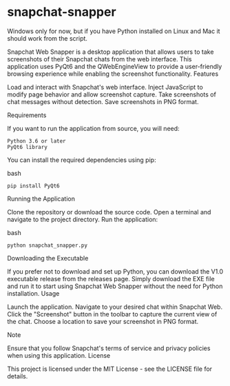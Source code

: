 # snapchat-snapper

Windows only for now, but if you have Python installed on Linux and Mac it should work from the script.


Snapchat Web Snapper is a desktop application that allows users to take screenshots of their Snapchat chats from the web interface. This application uses PyQt6 and the QWebEngineView to provide a user-friendly browsing experience while enabling the screenshot functionality.
Features

  Load and interact with Snapchat's web interface.
  Inject JavaScript to modify page behavior and allow screenshot capture.
  Take screenshots of chat messages without detection.
  Save screenshots in PNG format.

Requirements

If you want to run the application from source, you will need:

    Python 3.6 or later
    PyQt6 library

You can install the required dependencies using pip:

bash

    pip install PyQt6

Running the Application

Clone the repository or download the source code.
Open a terminal and navigate to the project directory.
Run the application:

  bash

    python snapchat_snapper.py

Downloading the Executable

If you prefer not to download and set up Python, you can download the V1.0 executable release from the releases page. Simply download the EXE file and run it to start using Snapchat Web Snapper without the need for Python installation.
Usage

  Launch the application.
  Navigate to your desired chat within Snapchat Web.
  Click the "Screenshot" button in the toolbar to capture the current view of the chat.
  Choose a location to save your screenshot in PNG format.

Note

Ensure that you follow Snapchat's terms of service and privacy policies when using this application.
License

This project is licensed under the MIT License - see the LICENSE file for details.

